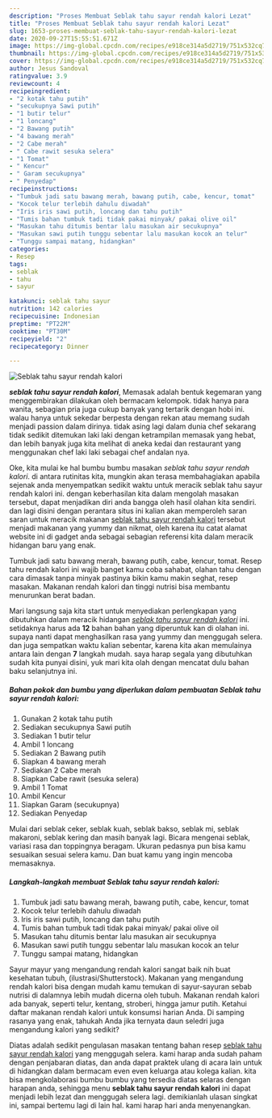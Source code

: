 ```yaml
---
description: "Proses Membuat Seblak tahu sayur rendah kalori Lezat"
title: "Proses Membuat Seblak tahu sayur rendah kalori Lezat"
slug: 1653-proses-membuat-seblak-tahu-sayur-rendah-kalori-lezat
date: 2020-09-27T15:55:51.671Z
image: https://img-global.cpcdn.com/recipes/e918ce314a5d2719/751x532cq70/seblak-tahu-sayur-rendah-kalori-foto-resep-utama.jpg
thumbnail: https://img-global.cpcdn.com/recipes/e918ce314a5d2719/751x532cq70/seblak-tahu-sayur-rendah-kalori-foto-resep-utama.jpg
cover: https://img-global.cpcdn.com/recipes/e918ce314a5d2719/751x532cq70/seblak-tahu-sayur-rendah-kalori-foto-resep-utama.jpg
author: Jesus Sandoval
ratingvalue: 3.9
reviewcount: 4
recipeingredient:
- "2 kotak tahu putih"
- "secukupnya Sawi putih"
- "1 butir telur"
- "1 loncang"
- "2 Bawang putih"
- "4 bawang merah"
- "2 Cabe merah"
- " Cabe rawit sesuka selera"
- "1 Tomat"
- " Kencur"
- " Garam secukupnya"
- " Penyedap"
recipeinstructions:
- "Tumbuk jadi satu bawang merah, bawang putih, cabe, kencur, tomat"
- "Kocok telur terlebih dahulu diwadah"
- "Iris iris sawi putih, loncang dan tahu putih"
- "Tumis bahan tumbuk tadi tidak pakai minyak/ pakai olive oil"
- "Masukan tahu ditumis bentar lalu masukan air secukupnya"
- "Masukan sawi putih tunggu sebentar lalu masukan kocok an telur"
- "Tunggu sampai matang, hidangkan"
categories:
- Resep
tags:
- seblak
- tahu
- sayur

katakunci: seblak tahu sayur 
nutrition: 142 calories
recipecuisine: Indonesian
preptime: "PT22M"
cooktime: "PT30M"
recipeyield: "2"
recipecategory: Dinner

---
```



![Seblak tahu sayur rendah kalori](https://img-global.cpcdn.com/recipes/e918ce314a5d2719/751x532cq70/seblak-tahu-sayur-rendah-kalori-foto-resep-utama.jpg)

<b><i>seblak tahu sayur rendah kalori</i></b>, Memasak adalah bentuk kegemaran yang menggembirakan dilakukan oleh bermacam kelompok. tidak hanya para wanita, sebagian pria juga cukup banyak yang tertarik dengan hobi ini. walau hanya untuk sekedar berpesta dengan rekan atau memang sudah menjadi passion dalam dirinya. tidak asing lagi dalam dunia chef sekarang tidak sedikit ditemukan laki laki dengan ketrampilan memasak yang hebat, dan lebih banyak juga kita melihat di aneka kedai dan restaurant yang menggunakan chef laki laki sebagai chef andalan nya.

Oke, kita mulai ke hal bumbu bumbu masakan <i>seblak tahu sayur rendah kalori</i>. di antara rutinitas kita, mungkin akan terasa membahagiakan apabila sejenak anda menyempatkan sedikit waktu untuk meracik seblak tahu sayur rendah kalori ini. dengan keberhasilan kita dalam mengolah masakan tersebut, dapat menjadikan diri anda bangga oleh hasil olahan kita sendiri. dan lagi disini dengan perantara situs ini kalian akan memperoleh saran saran untuk meracik makanan <u>seblak tahu sayur rendah kalori</u> tersebut menjadi makanan yang yummy dan nikmat, oleh karena itu catat alamat website ini di gadget anda sebagai sebagian referensi kita dalam meracik hidangan baru yang enak.

Tumbuk jadi satu bawang merah, bawang putih, cabe, kencur, tomat. Resep tahu rendah kalori ini wajib banget kamu coba sahabat, olahan tahu dengan cara dimasak tanpa minyak pastinya bikin kamu makin seghat, resep masakan. Makanan rendah kalori dan tinggi nutrisi bisa membantu menurunkan berat badan.


Mari langsung saja kita start untuk menyediakan perlengkapan yang dibutuhkan dalam meracik hidangan <u><i>seblak tahu sayur rendah kalori</i></u> ini. setidaknya harus ada <b>12</b> bahan bahan yang diperuntuk kan di olahan ini. supaya nanti dapat menghasilkan rasa yang yummy dan menggugah selera. dan juga sempatkan waktu kalian sebentar, karena kita akan memulainya antara lain dengan <b>7</b> langkah mudah. saya harap segala yang dibutuhkan sudah kita punyai disini, yuk mari kita olah dengan mencatat dulu bahan baku selanjutnya ini.

<!--inarticleads1-->

##### Bahan pokok dan bumbu yang diperlukan dalam pembuatan Seblak tahu sayur rendah kalori:

1. Gunakan 2 kotak tahu putih
1. Sediakan secukupnya Sawi putih
1. Sediakan 1 butir telur
1. Ambil 1 loncang
1. Sediakan 2 Bawang putih
1. Siapkan 4 bawang merah
1. Sediakan 2 Cabe merah
1. Siapkan  Cabe rawit (sesuka selera)
1. Ambil 1 Tomat
1. Ambil  Kencur
1. Siapkan  Garam (secukupnya)
1. Sediakan  Penyedap


Mulai dari seblak ceker, seblak kuah, seblak bakso, seblak mi, seblak makaroni, seblak kering dan masih banyak lagi. Bicara mengenai seblak, variasi rasa dan toppingnya beragam. Ukuran pedasnya pun bisa kamu sesuaikan sesuai selera kamu. Dan buat kamu yang ingin mencoba memasaknya. 

<!--inarticleads2-->

##### Langkah-langkah membuat Seblak tahu sayur rendah kalori:

1. Tumbuk jadi satu bawang merah, bawang putih, cabe, kencur, tomat
1. Kocok telur terlebih dahulu diwadah
1. Iris iris sawi putih, loncang dan tahu putih
1. Tumis bahan tumbuk tadi tidak pakai minyak/ pakai olive oil
1. Masukan tahu ditumis bentar lalu masukan air secukupnya
1. Masukan sawi putih tunggu sebentar lalu masukan kocok an telur
1. Tunggu sampai matang, hidangkan


Sayur mayur yang mengandung rendah kalori sangat baik nih buat kesehatan tubuh, (ilustrasi/Shutterstock). Makanan yang mengandung rendah kalori bisa dengan mudah kamu temukan di sayur-sayuran sebab nutrisi di dalamnya lebih mudah dicerna oleh tubuh. Makanan rendah kalori ada banyak, seperti telur, kentang, stroberi, hingga jamur putih. Ketahui daftar makanan rendah kalori untuk konsumsi harian Anda. Di samping rasanya yang enak, tahukah Anda jika ternyata daun seledri juga mengandung kalori yang sedikit? 

Diatas adalah sedikit pengulasan masakan tentang bahan resep <u>seblak tahu sayur rendah kalori</u> yang menggugah selera. kami harap anda sudah paham dengan penjabaran diatas, dan anda dapat praktek ulang di acara lain untuk di hidangkan dalam bermacam even even keluarga atau kolega kalian. kita bisa mengkolaborasi bumbu bumbu yang tersedia diatas selaras dengan harapan anda, sehingga menu <b>seblak tahu sayur rendah kalori</b> ini dapat menjadi lebih lezat dan menggugah selera lagi. demikianlah ulasan singkat ini, sampai bertemu lagi di lain hal. kami harap hari anda menyenangkan.
